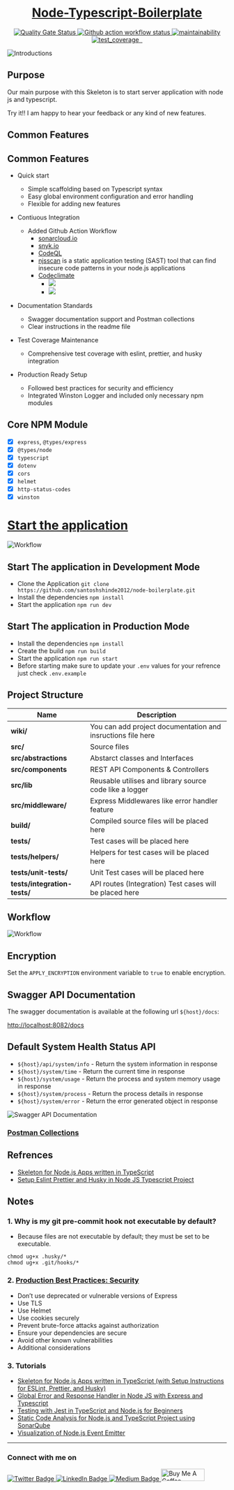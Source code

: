 <h1 align="center"><a href="https://blog.santoshshinde.com/skeleton-for-node-js-apps-written-in-typescript-444fa1695b30" target=”_blank”>Node-Typescript-Boilerplate</a></h1>

<p align="center"Skeleton for Node.js applications written in TypeScript</p>

<p align="center">
  <a href="https://sonarcloud.io/project/overview?id=santoshshinde2012_node-boilerplate">
     <img src="https://sonarcloud.io/api/project_badges/measure?project=santoshshinde2012_node-boilerplate&metric=alert_status" alt="Quality Gate Status" />
  </a>
  <a href="https://github.com/santoshshinde2012/node-boilerplate/actions/workflows/ci.yml" target=”_blank”>
     <img src="https://github.com/santoshshinde2012/node-boilerplate/actions/workflows/ci.yml/badge.svg?branch=master" alt="Github action workflow status" />
  </a>
  <a href="https://codeclimate.com/github/santoshshinde2012/node-boilerplate/maintainability" target=”_blank”>
    <img src="https://api.codeclimate.com/v1/badges/ad13a11cffa2421a8220/maintainability" alt="maintainability" />
  </a>
  <a href="https://codeclimate.com/github/santoshshinde2012/node-boilerplate/test_coverage" target=”_blank”>
    <img src="https://api.codeclimate.com/v1/badges/ad13a11cffa2421a8220/test_coverage" alt="test_coverage" />
  </a>
   <a href="https://snyk.io/test/github/santoshshinde2012/node-boilerplate" target=”_blank”>
     <img src="https://snyk.io/test/github/santoshshinde2012/node-boilerplate/badge.svg?style=flat-square" alt="" />
  </a>
  <a href="https://libraries.io/github/santoshshinde2012/node-boilerplate" target=”_blank”>
     <img src="https://img.shields.io/librariesio/github/santoshshinde2012/node-boilerplate" alt="" />
  </a>
</p>


![Introductions](https://i.ibb.co/VHTZKB6/introductions.png)


## Purpose

Our main purpose with this Skeleton is to start server application with node js and typescript.

Try it!! I am happy to hear your feedback or any kind of new features.


## Common Features

## Common Features

- Quick start
    - Simple scaffolding based on Typescript syntax
    - Easy global environment configuration and error handling
    - Flexible for adding new features

- Contiuous Integration
    - Added Github Action Workflow
        - [sonarcloud.io](https://sonarcloud.io/summary/new_code?id=santoshshinde2012_node-boilerplate)
        - [snyk.io](https://app.snyk.io/org/santoshshinde2012/project/c040efe4-a06a-451d-9b01-be0be90ee42c)
        - [CodeQL](https://codeql.github.com/)
        - [njsscan](https://opensecurity.in/#engineering) is a static application testing (SAST) tool that can find insecure code patterns in your node.js applications
        - [Codeclimate](https://codeclimate.com/)
          - <a href="https://codeclimate.com/github/santoshshinde2012/node-boilerplate/maintainability"><img src="https://api.codeclimate.com/v1/badges/0e53f5d93de102b39641/maintainability" /></a>
          - <a href="https://codeclimate.com/github/santoshshinde2012/node-boilerplate/test_coverage"><img src="https://api.codeclimate.com/v1/badges/0e53f5d93de102b39641/test_coverage" /></a>

- Documentation Standards
    - Swagger documentation support and Postman collections
    - Clear instructions in the readme file

- Test Coverage Maintenance
    - Comprehensive test coverage with eslint, prettier, and husky integration

- Production Ready Setup 
    - Followed best practices for security and efficiency
    - Integrated Winston Logger and included only necessary npm modules
  
## Core NPM Module

- [x] `express`, `@types/express`
- [x] `@types/node`
- [x] `typescript`
- [x] `dotenv`
- [x] `cors`
- [x] `helmet`
- [x] `http-status-codes`
- [x] `winston`

# [Start the application](https://blog.santoshshinde.com/skeleton-for-node-js-apps-written-in-typescript-444fa1695b30)

![Workflow](https://github.com/santoshshinde2012/node-boilerplate/blob/master/wiki/environment.jpg?raw=true)

## Start The application in Development Mode

- Clone the Application `git clone https://github.com/santoshshinde2012/node-boilerplate.git`
- Install the dependencies `npm install`
- Start the application `npm run dev`

## Start The application in Production Mode

- Install the dependencies `npm install`
- Create the build `npm run build`
- Start the application `npm run start`
- Before starting make sure to update your `.env` values for your refrence just check `.env.example`


## Project Structure

| Name                         | Description                                                 |
| ---------------------------- | ----------------------------------------------------------- |
| **wiki/**                    | You can add project documentation and insructions file here |
| **src/**                     | Source files                                                |
| **src/abstractions**         | Abstarct classes and Interfaces                             |
| **src/components**           | REST API Components & Controllers                           |
| **src/lib**                  | Reusable utilises and library source code like a logger     |
| **src/middleware/**          | Express Middlewares like error handler feature              |
| **build/**                   | Compiled source files will be placed here                   |
| **tests/**                   | Test cases will be placed here                              |
| **tests/helpers/**           | Helpers for test cases will be placed here                  |
| **tests/unit-tests/**        | Unit Test cases will be placed here                         |
| **tests/integration-tests/** | API routes (Integration) Test cases will be placed here     |

## Workflow

![Workflow](https://github.com/santoshshinde2012/node-boilerplate/blob/master/wiki/boilerplate-components.jpg?raw=true)


## Encryption

Set the `APPLY_ENCRYPTION` environment variable to `true` to enable encryption.

## Swagger API Documentation

The swagger documentation is available at the following url `${host}/docs`:  

[http://localhost:8082/docs](http://localhost:8082/docs)
## Default System Health Status API

- `${host}/api/system/info` - Return the system information in response
- `${host}/system/time` - Return the current time in response
- `${host}/system/usage` - Return the process and system memory usage in response
- `${host}/system/process` -  Return the process details in response
- `${host}/system/error` - Return the error generated object in response

![Swagger API Documentation](https://github.com/santoshshinde2012/node-boilerplate/blob/master/wiki/swagger-api-documentation.jpg?raw=true)

### [Postman Collections](wiki/postman/node-boilerplate.postman_collection.json)

## Refrences

- [Skeleton for Node.js Apps written in TypeScript](https://javascript.plainenglish.io/skeleton-for-node-js-apps-written-in-typescript-444fa1695b30)
- [Setup Eslint Prettier and Husky in Node JS Typescript Project](https://gist.github.com/santoshshinde2012/e1433327e5f7a58f98fe3e6651c4d5de)

## Notes

### 1. Why is my git pre-commit hook not executable by default?

- Because files are not executable by default; they must be set to be executable.

```
chmod ug+x .husky/*
chmod ug+x .git/hooks/*
```

### 2. [Production Best Practices: Security](https://expressjs.com/en/advanced/best-practice-security.html)

- Don’t use deprecated or vulnerable versions of Express
- Use TLS
- Use Helmet
- Use cookies securely
- Prevent brute-force attacks against authorization
- Ensure your dependencies are secure
- Avoid other known vulnerabilities
- Additional considerations

### 3. Tutorials 
- [Skeleton for Node.js Apps written in TypeScript (with Setup Instructions for ESLint, Prettier, and Husky)](https://blog.santoshshinde.com/skeleton-for-node-js-apps-written-in-typescript-444fa1695b30)
- [Global Error and Response Handler in Node JS with Express and Typescript](https://blog.santoshshinde.com/global-error-and-response-handler-in-node-js-with-express-and-typescript-913ec06d74b3)
- [Testing with Jest in TypeScript and Node.js for Beginners](https://blog.santoshshinde.com/beginners-guide-to-testing-jest-with-node-typescript-1f46a1b87dad)
- [Static Code Analysis for Node.js and TypeScript Project using SonarQube](https://blog.santoshshinde.com/static-code-analysis-for-node-js-and-typescript-project-using-sonarqube-8f90799add06)
- [Visualization of Node.js Event Emitter](https://blog.santoshshinde.com/visualization-of-node-js-event-emitter-4f7c9fe3a477)

<hr/>

### Connect with me on
<div id="badges">
  <a href="https://twitter.com/shindesan2012">
    <img src="https://img.shields.io/badge/shindesan2012-black?style=for-the-badge&logo=twitter&logoColor=white" alt="Twitter Badge"/>
  </a>
  <a href="https://www.linkedin.com/in/shindesantosh/">
    <img src="https://img.shields.io/badge/shindesantosh-blue?style=for-the-badge&logo=linkedin&logoColor=white" alt="LinkedIn Badge"/>
  </a>
   <a href="https://blog.santoshshinde.com/">
    <img src="https://img.shields.io/badge/Blog-black?style=for-the-badge&logo=medium&logoColor=white" alt="Medium Badge"/>
  </a>
  <a href="https://www.buymeacoffee.com/santoshshin" target="_blank">
    <img src="https://cdn.buymeacoffee.com/buttons/default-black.png" alt="Buy Me A Coffee" height="28" width="100">
    </a>
</div>